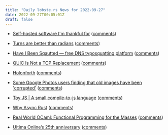 ```yaml
---
title: "Daily lobste.rs News for 2022-09-27"
date: 2022-09-27T00:05:01Z
draft: false
---
```






- [Self-hosted software I'm thankful for](https://garrit.xyz/posts/2022-09-26-self-hosted-software-im-thankful-for)
  ([comments](https://lobste.rs/s/6tbcnu/self_hosted_software_i_m_thankful_for))



- [Turns are better than radians](https://www.computerenhance.com/p/turns-are-better-than-radians)
  ([comments](https://lobste.rs/s/wwzmhx/turns_are_better_than_radians))



- [Have I Been Sqautted — free DNS typosquatting platform](https://haveibeensquatted.com/)
  ([comments](https://lobste.rs/s/k719vs/have_i_been_sqautted_free_dns))



- [QUIC Is Not a TCP Replacement](https://systemsapproach.substack.com/p/quic-is-not-a-tcp-replacement)
  ([comments](https://lobste.rs/s/t4awzw/quic_is_not_tcp_replacement))



- [Holonforth](http://holonforth.com)
  ([comments](https://lobste.rs/s/cf4x3u/holonforth))



- [Some Google Photos users finding that old images have been 'corrupted'](https://9to5google.com/2022/09/25/google-photos-corrupted/)
  ([comments](https://lobste.rs/s/hzhyrl/some_google_photos_users_finding_old))



- [Toy JS | A small compile-to-js language](https://marcellerusu.com/blog/toy-js)
  ([comments](https://lobste.rs/s/ozbxc4/toy_js_small_compile_js_language))



- [Why Async Rust](https://blog.yoshuawuyts.com/why-async-rust/)
  ([comments](https://lobste.rs/s/kdvidx/why_async_rust))



- [Real World OCaml: Functional Programming for the Masses](https://www.cambridge.org/core/books/real-world-ocaml-functional-programming-for-the-masses/052E4BCCB09D56A0FE875DD81B1ED571)
  ([comments](https://lobste.rs/s/mhg1fm/real_world_ocaml_functional_programming))



- [Ultima Online’s 25th anniversary](https://www.raphkoster.com/2022/09/24/ultima-onlines-25th-anniversary/)
  ([comments](https://lobste.rs/s/nweh4z/ultima_online_s_25th_anniversary))


